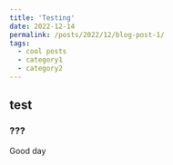 ```yaml
---
title: 'Testing'
date: 2022-12-14
permalink: /posts/2022/12/blog-post-1/
tags:
  - cool posts
  - category1
  - category2
---
```


## test
### ???
Good day
